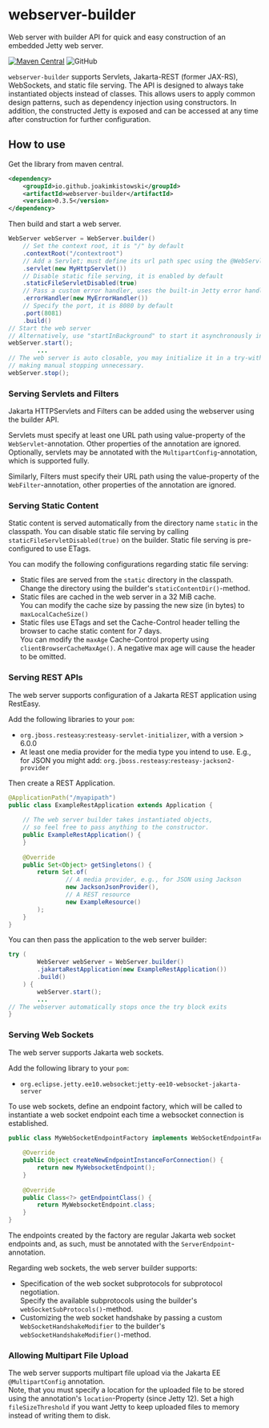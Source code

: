 # webserver-builder

Web server with builder API for quick and easy construction of an embedded Jetty web server.

[![Maven Central](https://img.shields.io/maven-central/v/io.github.joakimkistowski/webserver-builder.svg?label=Maven%20Central)](https://search.maven.org/search?q=g:%22io.github.joakimkistowski%22%20AND%20a:%22webserver-builder%22)
![GitHub](https://img.shields.io/github/license/joakimkistowski/webserver-builder)

`webserver-builder` supports Servlets, Jakarta-REST (former JAX-RS), WebSockets, and static file serving. The API is designed to always take instantiated objects instead of classes. This allows users to apply common design patterns, such as dependency injection using constructors.
In addition, the constructed Jetty is exposed and can be accessed at any time after  construction for further configuration.

## How to use

Get the library from maven central.
```xml
<dependency>
    <groupId>io.github.joakimkistowski</groupId>
    <artifactId>webserver-builder</artifactId>
    <version>0.3.5</version>
</dependency>
```

Then build and start a web server.

```java
WebServer webServer = WebServer.builder()
    // Set the context root, it is "/" by default
    .contextRoot("/contextroot")
    // Add a Servlet; must define its url path spec using the @WebServlet-annotation
    .servlet(new MyHttpServlet())
    // Disable static file serving, it is enabled by default
    .staticFileServletDisabled(true)
    // Pass a custom error handler, uses the built-in Jetty error handler by default
    .errorHandler(new MyErrorHandler())
    // Specify the port, it is 8080 by default
    .port(8081)
    .build()
// Start the web server
// Alternatively, use "startInBackground" to start it asynchronously in the background
webServer.start();
        ...
// The web server is auto closable, you may initialize it in a try-with-resources statement,
// making manual stopping unnecessary.
webServer.stop();
```

### Serving Servlets and Filters

Jakarta HTTPServlets and Filters can be added using the webserver using the builder API.

Servlets must specify at least one URL path using value-property of the `WebServlet`-annotation. Other properties of the annotation are ignored.  
Optionally, servlets may be annotated with the `MultipartConfig`-annotation, which is supported fully.

Similarly, Filters must specify their URL path using the value-property of the `WebFilter`-annotation,  other properties of the annotation are ignored.

### Serving Static Content

Static content is served automatically from the directory name `static` in the classpath. You can disable static file serving by calling `staticFileServletDisabled(true)` on the builder. Static file serving is pre-configured to use ETags.

You can modify the following configurations regarding static file serving:
* Static files are served from the `static` directory in the classpath.  
  Change the directory using the builder's `staticContentDir()`-method.
* Static files are cached in the web server in a 32 MiB cache.  
  You can modify the cache size by passing the new size (in bytes) to `maxLocalCacheSize()`
* Static files use ETags and set the Cache-Control header telling the browser to cache static content for 7 days.  
  You can modify the `maxAge` Cache-Control property using `clientBrowserCacheMaxAge()`. A negative max age will cause the header to be omitted.

### Serving REST APIs

The web server supports configuration of a Jakarta REST application using RestEasy.

Add the following libraries to your `pom`:
* `org.jboss.resteasy`:`resteasy-servlet-initializer`, with a version > 6.0.0
* At least one media provider for the media type you intend to use. E.g., for JSON you might add: `org.jboss.resteasy`:`resteasy-jackson2-provider` 

Then create a REST Application.

```java
@ApplicationPath("/myapipath")
public class ExampleRestApplication extends Application {
    
    // The web server builder takes instantiated objects,
    // so feel free to pass anything to the constructor. 
    public ExampleRestApplication() {
    }
    
    @Override
    public Set<Object> getSingletons() {
        return Set.of(
                // A media provider, e.g., for JSON using Jackson
                new JacksonJsonProvider(),
                // A REST resource
                new ExampleResource()
        );
    }
}
```

You can then pass the application to the web server builder:

```java
try (
        WebServer webServer = WebServer.builder()
        .jakartaRestApplication(new ExampleRestApplication())
        .build()
    ) {
        webServer.start();
        ...
// The webserver automatically stops once the try block exits
}

```

### Serving Web Sockets

The web server supports Jakarta web sockets.

Add the following library to your `pom`:
* `org.eclipse.jetty.ee10.websocket`:`jetty-ee10-websocket-jakarta-server`

To use web sockets, define an endpoint factory, which will be called to instantiate a web socket endpoint each time a websocket connection is established.

```java
public class MyWebSocketEndpointFactory implements WebSocketEndpointFactory {
    
    @Override
    public Object createNewEndpointInstanceForConnection() {
        return new MyWebsocketEndpoint();
    }
    
    @Override
    public Class<?> getEndpointClass() {
        return MyWebsocketEndpoint.class;
    }
}
```

The endpoints created by the factory are regular Jakarta web socket endpoints and, as such, must be annotated with the  `ServerEndpoint`-annotation.

Regarding web sockets, the web server builder supports:
* Specification of the web socket subprotocols for subprotocol negotiation.  
  Specify the available subprotocols using the builder's `webSocketSubProtocols()`-method.
* Customizing the web socket handshake by passing a custom `WebSocketHandshakeModifier` to the builder's `webSocketHandshakeModifier()`-method.

### Allowing Multipart File Upload

The web server supports multipart file upload via the Jakarta EE `@MultipartConfig` annotation.  
Note, that you must specify a location for the uploaded file to be stored using the annotation's `location`-Property (since Jetty 12). Set a high `fileSizeThreshold` if you want Jetty to keep uploaded files to memory instead of writing them to disk. 
